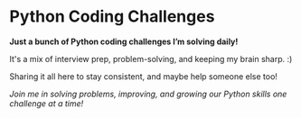 # Python Coding Challenges 

**Just a bunch of Python coding challenges I’m solving daily!**

It's a mix of interview prep, problem-solving, and keeping my brain sharp. :)



Sharing it all here to stay consistent, and maybe help someone else too!

*Join me in solving problems, improving, and growing our Python skills one challenge at a time!*
